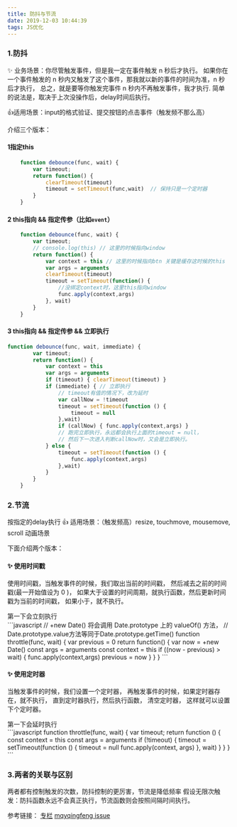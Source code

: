 ```yaml
---
title: 防抖与节流
date: 2019-12-03 10:44:39
tags: JS优化
---
```

### 1.防抖
✨ 业务场景：你尽管触发事件，但是我一定在事件触发 n 秒后才执行。
如果你在一个事件触发的 n 秒内又触发了这个事件，那我就以新的事件的时间为准，n 秒后才执行，
总之，就是要等你触发完事件 n 秒内不再触发事件，我才执行.
简单的说法是，取决于上次没操作后，delay时间后执行。

👍适用场景：input的格式验证、提交按钮的点击事件（触发频不那么高）

介绍三个版本：

#### 1指定this
```javascript
    function debounce(func, wait) {
        var timeout;
        return function() {
            clearTimeout(timeout)
            timeout = setTimeout(func,wait)  // 保持只是一个定时器
        }
    }
```
 
#### 2 this指向 && 指定传参（比如`event`）
```javascript
    function debounce(func, wait) {
        var timeout;
        // console.log(this) // 这里的时候指向window
        return function() {
            var context = this // 这里的时候指向btn 关键是缓存这时候的this
            var args = arguments
            clearTimeout(timeout)
            timeout = setTimeout(function() {
                //没绑定context时，这里this指向window
                func.apply(context,args)
            }, wait)
        }
    }
```

#### 3 this指向 && 指定传参 && 立即执行
```javascript
function debounce(func, wait, immediate) {
        var timeout;
        return function() {
            var context = this
            var args = arguments
            if (timeout) { clearTimeout(timeout) }
            if (immediate) { // 立即执行
                // timeout有值的情况下，改为延时
                var callNow = !timeout
                timeout = setTimeout(function () {
                    timeout = null
                },wait)
                if (callNow) { func.apply(context,args) }
                // 跑完立即执行，永远都会执行上面的timeout = null，
                // 然后下一次进入判断callNow时，又会是立即执行。 
            } else {
                timeout = setTimeout(function () {
                    func.apply(context,args)
                },wait)
            }
        }
    }
```

### 2.节流
按指定的delay执行
 👍 适用场景：（触发频高）resize, touchmove, mousemove, scroll 动画场景

下面介绍两个版本：
  
 #### ✨ 使用时间戳
  使用时间戳，当触发事件的时候，我们取出当前的时间戳，
  然后减去之前的时间戳(最一开始值设为 0 )，
  如果大于设置的时间周期，就执行函数，然后更新时间戳为当前的时间戳，
  如果小于，就不执行。
 
<div class="tip">
    第一下会立刻执行
</div>
```javascript
    // +new Date() 将会调用 Date.prototype 上的 valueOf() 方法，
    // Date.prototype.value方法等同于Date.prototype.getTime()
    function throttle(func, wait) {
        var previous = 0
        return function() {
            var now = +new Date() 
            const args = arguments
            const context = this
            if ((now - previous) > wait) {
                func.apply(context,args)
                previous = now
            }
        }
    }
```

#### ✨ 使用定时器
当触发事件的时候，我们设置一个定时器，
再触发事件的时候，如果定时器存在，就不执行，
直到定时器执行，然后执行函数，
清空定时器，
这样就可以设置下个定时器。
<div class="tip">
    第一下会延时执行
</div>
```javascript
    function throttle(func, wait) {
            var timeout;
            return function () {
                const context = this
                const args = arguments
                if (!timeout) {
                    timeout = setTimeout(function () {
                        timeout = null
                        func.apply(context, args)
                    }, wait)
                }
            }
        }
```



### 3.两者的关联与区别
两者都有控制触发的次数，防抖控制的更厉害，节流是降低频率
假设无限次触发：防抖函数永远不会真正执行，节流函数则会按照间隔时间执行。

参考链接：
[专栏](https://zhuanlan.zhihu.com/p/38313717)
[mqyqingfeng  issue](https://github.com/mqyqingfeng/Blog/issues/26)
